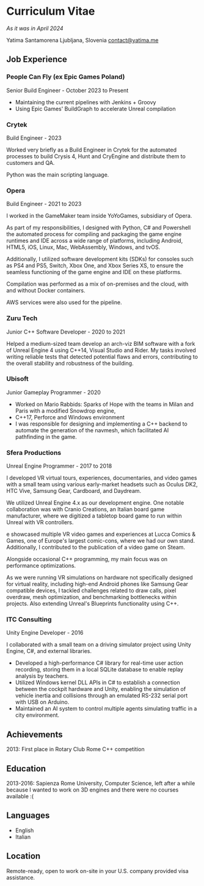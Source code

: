 # Curriculum Vitae

_As it was in April 2024_

Yatima Santamorena
Ljubljana, Slovenia
[contact@yatima.me](mailto:contact@yatima.me)

## Job Experience

### People Can Fly (ex Epic Games Poland)

Senior Build Engineer - October 2023 to Present

* Maintaining the current pipelines with Jenkins + Groovy
* Using Epic Games' BuildGraph to accelerate Unreal compilation

### Crytek

Build Engineer - 2023

Worked very briefly as a Build Engineer in Crytek for the automated processes to build Crysis 4,
Hunt and CryEngine and distribute them to customers and QA.

Python was the main scripting language.

### Opera

Build Engineer - 2021 to 2023

I worked in the GameMaker team inside YoYoGames, subsidiary of Opera.

As part of my responsibilities, I designed with Python, C# and Powershell the automated process
for compiling and packaging the game engine runtimes and IDE across a wide range of platforms, including Android, HTML5, iOS, Linux, Mac, WebAssembly,
Windows, and tvOS.

Additionally, I utilized software development kits (SDKs) for consoles such as
PS4 and PS5, Switch, Xbox One, and Xbox Series XS, to ensure the seamless functioning of the
game engine and IDE on these platforms.

Compilation was performed as a mix of on-premises and the cloud, with and without Docker
containers.

AWS services were also used for the pipeline.

### Zuru Tech

Junior C++ Software Developer - 2020 to 2021

Helped a medium-sized team develop an arch-viz BIM software with a fork of Unreal Engine 4 using C++14, Visual Studio and Rider.
My tasks involved writing reliable tests that detected potential flaws and errors, contributing to the
overall stability and robustness of the building.

### Ubisoft

Junior Gameplay Programmer - 2020

* Worked on Mario Rabbids: Sparks of Hope with the teams in Milan and Paris with a modified Snowdrop engine,
* C++17, Perforce and Windows environment
* I was responsible for designing and implementing a C++ backend to automate the generation of the navmesh, which facilitated AI pathfinding in the game.

### Sfera Productions

Unreal Engine Programmer - 2017 to 2018

 I developed VR virtual tours, experiences, documentaries, and video games with a small team
using various early-market headsets such as Oculus DK2, HTC Vive, Samsung Gear, Cardboard,
and Daydream.

We utilized Unreal Engine 4.x as our development engine.
One notable collaboration was with Cranio Creations, an Italian board game manufacturer, where
we digitized a tabletop board game to run within Unreal with VR controllers.

e showcased multiple VR video games and experiences at Lucca Comics & Games, one of
Europe's largest comic-cons, where we had our own stand.
Additionally, I contributed to the publication of a video game on Steam.

Alongside occasional C++ programming, my main focus was on performance optimizations.

As we were running VR simulations on hardware not specifically designed for virtual reality, including
high-end Android phones like Samsung Gear compatible devices, I tackled challenges related to
draw calls, pixel overdraw, mesh optimization, and benchmarking bottlenecks within projects. Also extending Unreal's Blueprints functionality using C++.

### ITC Consulting

Unity Engine Developer - 2016

I collaborated with a small team on a driving simulator project using Unity Engine, C#, and
external libraries.

* Developed a high-performance C# library for real-time user action recording, storing them in a
local SQLite database to enable replay analysis by teachers.
* Utilized Windows kernel DLL APIs in C# to establish a connection between the cockpit
hardware and Unity, enabling the simulation of vehicle inertia and collisions through an
emulated RS-232 serial port with USB on Arduino.
* Maintained an AI system to control multiple agents simulating traffic in a city environment.

## Achievements

2013: First place in Rotary Club Rome C++ competition

## Education

2013-2016: Sapienza Rome University, Computer Science, left after a while because I wanted to work on 3D engines and there were no courses available :(  

## Languages

* English
* Italian

## Location

Remote-ready, open to work on-site in your U.S. company provided visa assistance.




